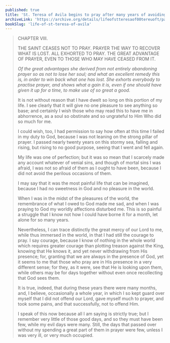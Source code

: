 ```yaml
---
published: true
title: 'St. Teresa of Avila begins to pray after many years of avoiding it'
archiveLink: 'https://archive.org/details/lifeofstteresaof00tereuoft/page/57?view=theater'
bookSlug: 'life-of-st-teresa-of-avila'
---
```


> CHAPTER VIII.
>
> THE SAINT CEASES NOT TO PRAY. PRAYER THE WAY TO RECOVER WHAT IS LOST. ALL EXHORTED TO PRAY. THE GREAT ADVANTAGE OF PRAYER, EVEN TO THOSE WHO MAY HAVE CEASED FROM IT.
>
> *Of the great advantages she derived from not entirely abandoning prayer so as not to lose her soul; and what an excellent remedy this is, in order to win back what one has lost. She exhorts everybody to practise prayer, and shows what a gain it is, even if one should have given it up for a time, to make use of so great a good.*
>
> It is not without reason that I have dwelt so long on this portion of my life. I see clearly that it will give no one pleasure to see anything so base; and certainly I wish those who may read this to have me in abhorrence, as a soul so obstinate and so ungrateful to Him Who did so much for me.
> 
> I could wish, too, I had permission to say how often at this time I failed in my duty to God, because I was not leaning on the strong pillar of prayer. I passed nearly twenty years on this stormy sea, falling and rising, but rising to no good purpose, seeing that I went and fell again.
> 
> My life was one of perfection; but it was so mean that I scarcely made any account whatever of venial sins, and though of mortal sins I was afraid, I was not so afraid of them as I ought to have been, because I did not avoid the perilous occasions of them.
> 
> I may say that it was the most painful life that can be imagined, because I had no sweetness in God and no pleasure in the world.
>
> When I was in the midst of the pleasures of the world, the remembrance of what I owed to God made me sad, and when I was praying to God my worldly affections disturbed me. This is so painful a struggle that I know not how I could have borne it for a month, let alone for so many years.
> 
> Nevertheless, I can trace distinctly the great mercy of our Lord to me, while thus immersed in the world, in that I had still the courage to pray. I say courage, because I know of nothing in the whole world which requires greater courage than plotting treason against the King, knowing that He knows it, and yet never withdrawing from His presence; for, granting that we are always in the presence of God, yet it seems to me that those who pray are in His presence in a very different sense; for they, as it were, see that He is looking upon them, while others may be for days together without even once recollecting that God sees them.
>
> It is true, indeed, that during these years there were many months, and, I believe, occasionally a whole year, in which I so kept guard over myself that I did not offend our Lord, gave myself much to prayer, and took some pains, and that successfully, not to offend Him.
> 
> I speak of this now because all I am saying is strictly true; but I remember very little of those good days, and so they must have been few, while my evil days were many. Still, the days that passed over without my spending a great part of them in prayer were few, unless I was very ill, or very much occupied.